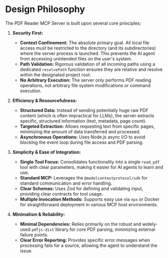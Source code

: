 # Design Philosophy

The PDF Reader MCP Server is built upon several core principles:

1.  **Security First:**

    - **Context Confinement:** The absolute primary goal. All local file access _must_ be restricted to the directory (and its subdirectories) where the server process is launched. This prevents the AI agent from accessing unintended files on the user's system.
    - **Path Validation:** Rigorous validation of all incoming paths using a dedicated `resolvePath` function ensures they are relative and resolve within the designated project root.
    - **No Arbitrary Execution:** The server only performs PDF reading operations, not arbitrary file system modifications or command execution.

2.  **Efficiency & Resourcefulness:**

    - **Structured Data:** Instead of sending potentially huge raw PDF content (which is often impractical for LLMs), the server extracts specific, structured information (text, metadata, page count).
    - **Targeted Extraction:** Allows requesting text from specific pages, minimizing the amount of data transferred and processed.
    - **Asynchronous Operations:** Uses Node.js async I/O to avoid blocking the event loop during file access and PDF parsing.

3.  **Simplicity & Ease of Integration:**

    - **Single Tool Focus:** Consolidates functionality into a single `read_pdf` tool with clear parameters, making it easier for AI agents to learn and use.
    - **Standard MCP:** Leverages the `@modelcontextprotocol/sdk` for standard communication and error handling.
    - **Clear Schemas:** Uses Zod for defining and validating input, providing clear contracts for tool usage.
    - **Multiple Invocation Methods:** Supports easy use via `npx` or Docker for straightforward deployment in various MCP host environments.

4.  **Minimalism & Reliability:**
    - **Minimal Dependencies:** Relies primarily on the robust and widely-used `pdfjs-dist` library for core PDF parsing, minimizing external failure points.
    - **Clear Error Reporting:** Provides specific error messages when processing fails for a source, allowing the agent to understand the issue.
